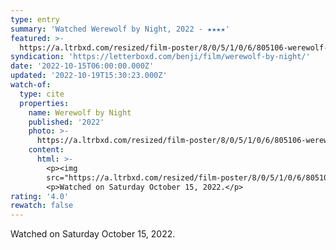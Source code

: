```yaml
---
type: entry
summary: 'Watched Werewolf by Night, 2022 - ★★★★'
featured: >-
  https://a.ltrbxd.com/resized/film-poster/8/0/5/1/0/6/805106-werewolf-by-night-0-600-0-900-crop.jpg?v=5abea85cf4
syndication: 'https://letterboxd.com/benji/film/werewolf-by-night/'
date: '2022-10-15T06:00:00.000Z'
updated: '2022-10-19T15:30:23.000Z'
watch-of:
  type: cite
  properties:
    name: Werewolf by Night
    published: '2022'
    photo: >-
      https://a.ltrbxd.com/resized/film-poster/8/0/5/1/0/6/805106-werewolf-by-night-0-600-0-900-crop.jpg?v=5abea85cf4
    content:
      html: >-
        <p><img
        src="https://a.ltrbxd.com/resized/film-poster/8/0/5/1/0/6/805106-werewolf-by-night-0-600-0-900-crop.jpg?v=5abea85cf4"/></p>
        <p>Watched on Saturday October 15, 2022.</p>
rating: '4.0'
rewatch: false
---
```

Watched on Saturday October 15, 2022.
